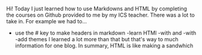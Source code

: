 Hi!
Today I just learned how to use Markdowns and HTML by completing the courses on Github provided to me by my ICS teacher. There was a lot to take in. For example we had to...
- use the # key to make headers in markdown
-learn HTMl
-with <htmp> and </htmp>
-with <body>
-add themes
I learned a lot more than that but that's way to much information for one blog. In summary, HTML is like making a sandwhich
